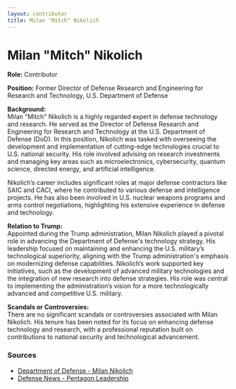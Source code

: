 ```yaml
---
layout: contributor
title: Milan "Mitch" Nikolich
---
```


# Milan "Mitch" Nikolich

**Role:** Contributor

**Position:** Former Director of Defense Research and Engineering for Research and Technology, U.S. Department of Defense

**Background:**  
Milan "Mitch" Nikolich is a highly regarded expert in defense technology and research. He served as the Director of Defense Research and Engineering for Research and Technology at the U.S. Department of Defense (DoD). In this position, Nikolich was tasked with overseeing the development and implementation of cutting-edge technologies crucial to U.S. national security. His role involved advising on research investments and managing key areas such as microelectronics, cybersecurity, quantum science, directed energy, and artificial intelligence. 

Nikolich’s career includes significant roles at major defense contractors like SAIC and CACI, where he contributed to various defense and intelligence projects. He has also been involved in U.S. nuclear weapons programs and arms control negotiations, highlighting his extensive experience in defense and technology.

**Relation to Trump:**  
Appointed during the Trump administration, Milan Nikolich played a pivotal role in advancing the Department of Defense's technology strategy. His leadership focused on maintaining and enhancing the U.S. military’s technological superiority, aligning with the Trump administration's emphasis on modernizing defense capabilities. Nikolich’s work supported key initiatives, such as the development of advanced military technologies and the integration of new research into defense strategies. His role was central to implementing the administration’s vision for a more technologically advanced and competitive U.S. military.

**Scandals or Controversies:**  
There are no significant scandals or controversies associated with Milan Nikolich. His tenure has been noted for its focus on enhancing defense technology and research, with a professional reputation built on contributions to national security and technological advancement.

### Sources
- [Department of Defense - Milan Nikolich](https://www.defense.gov)
- [Defense News - Pentagon Leadership](https://www.defensenews.com)
